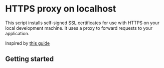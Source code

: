 # HTTPS proxy on localhost
This script installs self-signed SSL certificates for use with HTTPS on your local development machine. It uses a proxy to forward requests to your application.

Inspired by [this guide](https://medium.freecodecamp.org/how-to-get-https-working-on-your-local-development-environment-in-5-minutes-7af615770eec)

## Getting started


